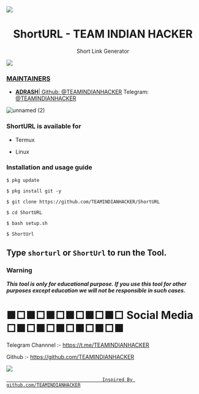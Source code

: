 
  <img src="https://www.linkpicture.com/q/IMG-20210607-WA0001_3.jpg">  
</p>

<h1 align="center">ShortURL - TEAM INDIAN HACKER</h1>
<p align="center">
  Short Link Generator 
</p>

<a href="https://t.me/TEAMINDIANHACKER"><img src="https://img.shields.io/badge/telegram-OWNEROFTIH || TEAMINDIANHACKER-blue.svg">


### MAINTAINERS
* **ADRASH**| 
Github: <a href="https://github.com/TEAMINDIANHACKER">@TEAMINDIANHACKER</a>
Telegram: <a href="https://t.me/TEAMINDIANHACKER">@TEAMINDIANHACKER</a>

![unnamed (2)](https://www.linkpicture.com/q/Screenshot_20210608-150802.png)



### ShortURL is available for

* Termux

* Linux

### Installation and usage guide
```
$ pkg update
```
```
$ pkg install git -y
```
```
$ git clone https://github.com/TEAMINDIANHACKER/ShortURL
```
```
$ cd ShortURL
```
```
$ bash setup.sh
```
```
$ ShortUrl
```

## Type `shorturl` or `ShortUrl` to run the Tool.


     
### Warning

***This tool is only for educational purpose. If you use this tool for other purposes except education we will not be responsible in such cases.***

# ■□■□■□■□■□■□ Social Media □■□■□■□■□■□■


Telegram Channnel :- https://t.me/TEAMINDIANHACKER



Github :- https://github.com/TEAMINDIANHACKER


<a href="https://t.me/TEAMINDIANHACKER"><img src="https://img.shields.io/badge/telegram-OWNEROFTIH|| TEAMINDIANHACKER-blue.svg">


                                       Inspired By github.com/TEAMINDIANHACKER
